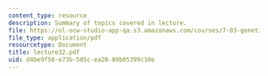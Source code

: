 ```yaml
---
content_type: resource
description: Summary of topics covered in lecture.
file: https://ol-ocw-studio-app-qa.s3.amazonaws.com/courses/7-03-genetics-fall-2004/d4be9f56e73b505cea2089b05399c10e_lecture32.pdf
file_type: application/pdf
resourcetype: Document
title: lecture32.pdf
uid: d4be9f56-e73b-505c-ea20-89b05399c10e
---
```

